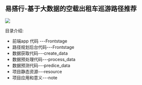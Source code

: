 ## 易搭行-基于大数据的空载出租车巡游路径推荐

![](resource/demp.jpg)  

目录介绍:

* 前端app 代码 ---Frontstage
* 路径规划后台代码---Frontstage
* 数据获取代码---create_data
* 数据预处理代码---process_data
* 数据预测代码---predice_data
* 项目静态资源---resource
* 项目应用和意义---note